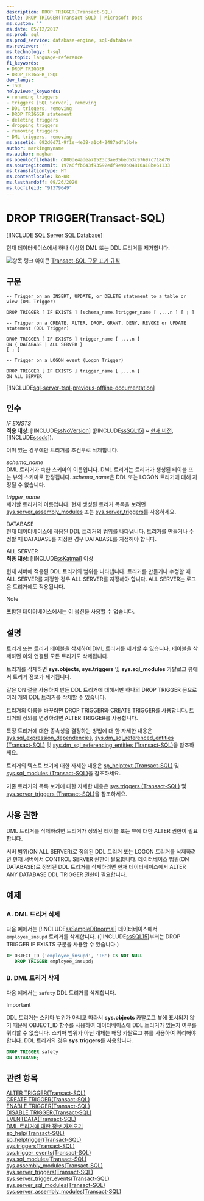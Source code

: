 ```yaml
---
description: DROP TRIGGER(Transact-SQL)
title: DROP TRIGGER(Transact-SQL) | Microsoft Docs
ms.custom: ''
ms.date: 05/12/2017
ms.prod: sql
ms.prod_service: database-engine, sql-database
ms.reviewer: ''
ms.technology: t-sql
ms.topic: language-reference
f1_keywords:
- DROP TRIGGER
- DROP_TRIGGER_TSQL
dev_langs:
- TSQL
helpviewer_keywords:
- renaming triggers
- triggers [SQL Server], removing
- DDL triggers, removing
- DROP TRIGGER statement
- deleting triggers
- dropping triggers
- removing triggers
- DML triggers, removing
ms.assetid: 092d0d71-9f1e-4e38-a1c4-2487adfa5b4e
author: markingmyname
ms.author: maghan
ms.openlocfilehash: d800de4adea71523c3ae05bed53c97697c718d70
ms.sourcegitcommit: 197a6ffb643f93592edf9e90b04810a18be61133
ms.translationtype: HT
ms.contentlocale: ko-KR
ms.lasthandoff: 09/26/2020
ms.locfileid: "91379649"
---
```

# <a name="drop-trigger-transact-sql"></a>DROP TRIGGER(Transact-SQL)
[!INCLUDE [SQL Server SQL Database](../../includes/applies-to-version/sql-asdb.md)]

  현재 데이터베이스에서 하나 이상의 DML 또는 DDL 트리거를 제거합니다.  
  
 ![항목 링크 아이콘](../../database-engine/configure-windows/media/topic-link.gif "항목 링크 아이콘") [Transact-SQL 구문 표기 규칙](../../t-sql/language-elements/transact-sql-syntax-conventions-transact-sql.md)  
  
## <a name="syntax"></a>구문  
  
```syntaxsql
-- Trigger on an INSERT, UPDATE, or DELETE statement to a table or view (DML Trigger)  
  
DROP TRIGGER [ IF EXISTS ] [schema_name.]trigger_name [ ,...n ] [ ; ]  
  
-- Trigger on a CREATE, ALTER, DROP, GRANT, DENY, REVOKE or UPDATE statement (DDL Trigger)  
  
DROP TRIGGER [ IF EXISTS ] trigger_name [ ,...n ]   
ON { DATABASE | ALL SERVER }   
[ ; ]  
  
-- Trigger on a LOGON event (Logon Trigger)  
  
DROP TRIGGER [ IF EXISTS ] trigger_name [ ,...n ]   
ON ALL SERVER  
```  

  
[!INCLUDE[sql-server-tsql-previous-offline-documentation](../../includes/sql-server-tsql-previous-offline-documentation.md)]

## <a name="arguments"></a>인수
 *IF EXISTS*  
 **적용 대상**: [!INCLUDE[ssNoVersion](../../includes/ssnoversion-md.md)] ([!INCLUDE[ssSQL15](../../includes/sssql15-md.md)] ~ [현재 버전](https://go.microsoft.com/fwlink/p/?LinkId=299658), [!INCLUDE[sssds](../../includes/sssds-md.md)]).  
  
 이미 있는 경우에만 트리거를 조건부로 삭제합니다.  
  
 *schema_name*  
 DML 트리거가 속한 스키마의 이름입니다. DML 트리거는 트리거가 생성된 테이블 또는 뷰의 스키마로 한정됩니다. *schema_name*은 DDL 또는 LOGON 트리거에 대해 지정될 수 없습니다.  
  
 *trigger_name*  
 제거할 트리거의 이름입니다. 현재 생성된 트리거 목록을 보려면 [sys.server_assembly_modules](../../relational-databases/system-catalog-views/sys-triggers-transact-sql.md) 또는 [sys.server_triggers](../../relational-databases/system-catalog-views/sys-server-triggers-transact-sql.md)를 사용하세요.  
  
 DATABASE  
 현재 데이터베이스에 적용된 DDL 트리거의 범위를 나타냅니다. 트리거를 만들거나 수정할 때 DATABASE를 지정한 경우 DATABASE를 지정해야 합니다.  
  
 ALL SERVER  
 **적용 대상**: [!INCLUDE[ssKatmai](../../includes/sskatmai-md.md)] 이상  
  
 현재 서버에 적용된 DDL 트리거의 범위를 나타냅니다. 트리거를 만들거나 수정할 때 ALL SERVER를 지정한 경우 ALL SERVER를 지정해야 합니다. ALL SERVER는 로그온 트리거에도 적용됩니다.  
  
> [!NOTE]  
>  포함된 데이터베이스에서는 이 옵션을 사용할 수 없습니다.  
  
## <a name="remarks"></a>설명  
 트리거 또는 트리거 테이블을 삭제하여 DML 트리거를 제거할 수 있습니다. 테이블을 삭제하면 이와 연결된 모든 트리거도 삭제됩니다.  
  
 트리거를 삭제하면 **sys.objects**, **sys.triggers** 및 **sys.sql_modules** 카탈로그 뷰에서 트리거 정보가 제거됩니다.  
  
 같은 ON 절을 사용하여 만든 DDL 트리거에 대해서만 하나의 DROP TRIGGER 문으로 여러 개의 DDL 트리거를 삭제할 수 있습니다.  
  
 트리거의 이름을 바꾸려면 DROP TRIGGER와 CREATE TRIGGER를 사용합니다. 트리거의 정의를 변경하려면 ALTER TRIGGER를 사용합니다.  
  
 특정 트리거에 대한 종속성을 결정하는 방법에 대 한 자세한 내용은 [sys.sql_expression_dependencies](../../relational-databases/system-catalog-views/sys-sql-expression-dependencies-transact-sql.md), [sys.dm_sql_referenced_entities &#40;Transact-SQL&#41;](../../relational-databases/system-dynamic-management-views/sys-dm-sql-referenced-entities-transact-sql.md) 및 [sys.dm_sql_referencing_entities &#40;Transact-SQL&#41;](../../relational-databases/system-dynamic-management-views/sys-dm-sql-referencing-entities-transact-sql.md)을 참조하세요.  
  
 트리거의 텍스트 보기에 대한 자세한 내용은 [sp_helptext &#40;Transact-SQL&#41;](../../relational-databases/system-stored-procedures/sp-helptext-transact-sql.md) 및 [sys.sql_modules &#40;Transact-SQL&#41;](../../relational-databases/system-catalog-views/sys-sql-modules-transact-sql.md)을 참조하세요.  
  
 기존 트리거의 목록 보기에 대한 자세한 내용은 [sys.triggers &#40;Transact-SQL&#41;](../../relational-databases/system-catalog-views/sys-triggers-transact-sql.md) 및 [sys.server_triggers &#40;Transact-SQL&#41;](../../relational-databases/system-catalog-views/sys-server-triggers-transact-sql.md)을 참조하세요.  
  
## <a name="permissions"></a>사용 권한  
 DML 트리거를 삭제하려면 트리거가 정의된 테이블 또는 뷰에 대한 ALTER 권한이 필요합니다.  
  
 서버 범위(ON ALL SERVER)로 정의된 DDL 트리거 또는 LOGON 트리거를 삭제하려면 현재 서버에서 CONTROL SERVER 권한이 필요합니다. 데이터베이스 범위(ON DATABASE)로 정의된 DDL 트리거를 삭제하려면 현재 데이터베이스에서 ALTER ANY DATABASE DDL TRIGGER 권한이 필요합니다.  
  
## <a name="examples"></a>예제  
  
### <a name="a-dropping-a-dml-trigger"></a>A. DML 트리거 삭제  
 다음 예에서는 [!INCLUDE[ssSampleDBnormal](../../includes/sssampledbnormal-md.md)] 데이터베이스에서 `employee_insupd` 트리거를 삭제합니다. ([!INCLUDE[ssSQL15](../../includes/sssql15-md.md)]부터는 DROP TRIGGER IF EXISTS 구문을 사용할 수 있습니다.)  
  
```sql  
IF OBJECT_ID ('employee_insupd', 'TR') IS NOT NULL  
   DROP TRIGGER employee_insupd;  
```  
  
### <a name="b-dropping-a-ddl-trigger"></a>B. DML 트리거 삭제  
 다음 예에서는 `safety` DDL 트리거를 삭제합니다.  
  
> [!IMPORTANT]  
>  DDL 트리거는 스키마 범위가 아니고 따라서 **sys.objects** 카탈로그 뷰에 표시되지 않기 때문에 OBJECT_ID 함수를 사용하여 데이터베이스에 DDL 트리거가 있는지 여부를 쿼리할 수 없습니다. 스키마 범위가 아닌 개체는 해당 카탈로그 뷰를 사용하여 쿼리해야 합니다. DDL 트리거의 경우 **sys.triggers**를 사용합니다.  
  
```sql  
DROP TRIGGER safety  
ON DATABASE;  
```  
  
## <a name="see-also"></a>관련 항목  
 [ALTER TRIGGER&#40;Transact-SQL&#41;](../../t-sql/statements/alter-trigger-transact-sql.md)   
 [CREATE TRIGGER&#40;Transact-SQL&#41;](../../t-sql/statements/create-trigger-transact-sql.md)   
 [ENABLE TRIGGER&#40;Transact-SQL&#41;](../../t-sql/statements/enable-trigger-transact-sql.md)   
 [DISABLE TRIGGER&#40;Transact-SQL&#41;](../../t-sql/statements/disable-trigger-transact-sql.md)   
 [EVENTDATA&#40;Transact-SQL&#41;](../../t-sql/functions/eventdata-transact-sql.md)   
 [DML 트리거에 대한 정보 가져오기](../../relational-databases/triggers/get-information-about-dml-triggers.md)   
 [sp_help&#40;Transact-SQL&#41;](../../relational-databases/system-stored-procedures/sp-help-transact-sql.md)   
 [sp_helptrigger&#40;Transact-SQL&#41;](../../relational-databases/system-stored-procedures/sp-helptrigger-transact-sql.md)   
 [sys.triggers&#40;Transact-SQL&#41;](../../relational-databases/system-catalog-views/sys-triggers-transact-sql.md)   
 [sys.trigger_events&#40;Transact-SQL&#41;](../../relational-databases/system-catalog-views/sys-trigger-events-transact-sql.md)   
 [sys.sql_modules&#40;Transact-SQL&#41;](../../relational-databases/system-catalog-views/sys-sql-modules-transact-sql.md)   
 [sys.assembly_modules&#40;Transact-SQL&#41;](../../relational-databases/system-catalog-views/sys-assembly-modules-transact-sql.md)   
 [sys.server_triggers&#40;Transact-SQL&#41;](../../relational-databases/system-catalog-views/sys-server-triggers-transact-sql.md)   
 [sys.server_trigger_events&#40;Transact-SQL&#41;](../../relational-databases/system-catalog-views/sys-server-trigger-events-transact-sql.md)   
 [sys.server_sql_modules&#40;Transact-SQL&#41;](../../relational-databases/system-catalog-views/sys-server-sql-modules-transact-sql.md)   
 [sys.server_assembly_modules&#40;Transact-SQL&#41;](../../relational-databases/system-catalog-views/sys-server-assembly-modules-transact-sql.md)  
  
  
